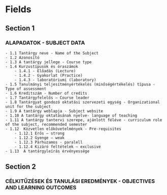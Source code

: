 # Fields

## Section 1

### ALAPADATOK - SUBJECT DATA

    - 1.1 Tantárgy neve - Name of the Subject
    - 1.2 Azonosító
    - 1.3 A tantárgy jellege - Course type
    - 1.4 Kurzustípusok és óraszámok
        - 1.4.1 - Előadás (Lecture)
        - 1.4.2 - Gyakorlat (Practice)
        - 1.4.3 - laboratóriumi (laboratory)
    - 1.5 Tanulmányi teljesítményértékelés (minőségértékelés) típusa - Type of assessment
    - 1.6 Kreditszám - Number of credits
    - 1.7 Tantárgyfelelős – Course leader
    - 1.8 Tantárgyat gondozó oktatási szervezeti egység - Organizational unit for the subject
    - 1.9 A tantárgy weblapja - Subject website
    - 1.10 A tantárgy oktatásának nyelve- language of teaching 
    - 1.11 A tantárgy tantervi szerepe, ajánlott féléve - curriculum role of the subject, recommended semester
    - 1.12	Közvetlen előkövetelmények - Pre-requisites
        - 1.12.1 Erős – strong
        - 1.12.2 Gyenge – weak
        - 1.12.3 Párhuzamos - paralell
        - 1.12.4 Kizáró feltételek – exclusive
    - 1.13	A tantárgyleírás érvényessége

## Section 2

### CÉLKITŰZÉSEK ÉS TANULÁSI EREDMÉNYEK - OBJECTIVES AND LEARNING OUTCOMES
